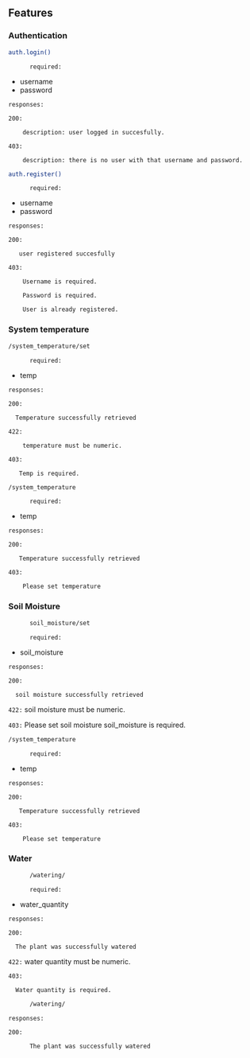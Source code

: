 
## Features



### Authentication

```sh
auth.login()
```


``      
      required:
``

* username
* password

``
responses:
``

``
200:
``

        description: user logged in succesfully.
``
403:
``

        description: there is no user with that username and password.
        

```sh
auth.register()
```


``      
      required:
``

* username
* password

``
responses:
``

``
200:
``

       user registered succesfully
``
403:
``

        Username is required.

        Password is required.

        User is already registered.

### System temperature


```sh
/system_temperature/set
```


``      
      required:
``

* temp


``
responses:
``

``
200:
``

      Temperature successfully retrieved
``
422:
``

        temperature must be numeric.

``
403:
``

       Temp is required.

```sh
/system_temperature
```


``       required:
``

* temp


``
responses:
``

``
200:
``

       Temperature successfully retrieved
       
``
403:
``

        Please set temperature

### Soil Moisture

```sh
      soil_moisture/set
```


``      
      required:
``

* soil_moisture


``
responses:
``

``
200:
``

      soil moisture successfully retrieved
``
422:
``
      soil moisture must be numeric.


``
403:
``
      Please set soil moisture
      soil_moisture is required.
```sh
/system_temperature
```


``       required:
``

* temp


``
responses:
``

``
200:
``

       Temperature successfully retrieved
       
``
403:
``

        Please set temperature
        
### Water

```sh
      /watering/
```


``      
      required:
``

* water_quantity


``
responses:
``

``
200:
``

      The plant was successfully watered


``
422:
``
      water quantity must be numeric.


``
403:
``
 
      Water quantity is required.


```sh
      /watering/
```


``
responses:
``

``
      200:
``
```
      The plant was successfully watered
```
       






 
